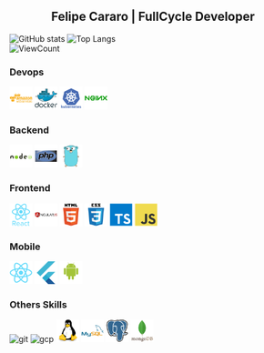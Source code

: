 <h2 align="center">Felipe Cararo | FullCycle Developer</h2>

![GitHub stats](https://github-readme-stats.vercel.app/api?username=FelipeCararo&show_icons=true&hide_title=true&hide_rank=true&count_private=true&include_all_commits=true&theme=dracula)
![Top Langs](https://github-readme-stats.vercel.app/api/top-langs/?username=FelipeCararo&layout=compact&theme=dracula&custom_title=Linguagens&count_private=true&include_all_commits=true&langs_count=6)  
![ViewCount](https://komarev.com/ghpvc/?username=FelipeCararo&color=32C955)

### Devops
<p align="left">
  <img src="https://github.com/devicons/devicon/blob/master/icons/amazonwebservices/amazonwebservices-plain-wordmark.svg" alt="aws" width="40" height="40"/>
  <img src="https://github.com/devicons/devicon/blob/master/icons/docker/docker-original-wordmark.svg" alt="docker" width="40" height="40"/>
  <img src="https://github.com/devicons/devicon/blob/master/icons/kubernetes/kubernetes-plain-wordmark.svg" alt="kubernetes" width="40" height="40"/>
  <img src="https://github.com/devicons/devicon/blob/master/icons/nginx/nginx-original.svg" alt="nginx" width="40" height="40"/>
 </p>

### Backend
<p align="left">
  <img src="https://github.com/devicons/devicon/blob/master/icons/nodejs/nodejs-original-wordmark.svg" alt="nodejs" width="40" height="40"/>
  <img src="https://github.com/devicons/devicon/blob/master/icons/php/php-original.svg" alt="react" width="40" height="40"/>
  <img src="https://github.com/devicons/devicon/blob/master/icons/go/go-original.svg" alt="golang" width="40" height="40"/>
</p>

### Frontend
<p align="left">
  <img src="https://github.com/devicons/devicon/blob/master/icons/react/react-original-wordmark.svg" alt="react" width="40" height="40"/>
  <img src="https://github.com/devicons/devicon/blob/master/icons/angularjs/angularjs-original-wordmark.svg" alt="angularjs" width="40" height="40"/>
  <img src="https://github.com/devicons/devicon/blob/master/icons/html5/html5-original-wordmark.svg" alt="html5" width="40" height="40"/>
  <img src="https://github.com/devicons/devicon/blob/master/icons/css3/css3-original-wordmark.svg" alt="css3" width="40" height="40"/>
  <img src="https://github.com/devicons/devicon/blob/master/icons/typescript/typescript-original.svg" alt="typescript" width="40" height="40"/>
  <img src="https://github.com/devicons/devicon/blob/master/icons/javascript/javascript-original.svg" alt="javascript" width="40" height="40"/>
</p>

### Mobile
<p align="left">
  <img src="https://github.com/devicons/devicon/blob/master/icons/react/react-original.svg" alt="react-native" width="40" height="40"/>
  <img src="https://github.com/devicons/devicon/blob/master/icons/flutter/flutter-original.svg" alt="flutter" width="40" height="40"/>
  <img src="https://github.com/devicons/devicon/blob/master/icons/android/android-original-wordmark.svg" alt="aws" width="40" height="40"/>
</p>

### Others Skills  
  <p align="left">
  <img src="https://www.vectorlogo.zone/logos/git-scm/git-scm-icon.svg" alt="git" width="40" height="40"/>
  <img src="https://www.vectorlogo.zone/logos/google_cloud/google_cloud-icon.svg" alt="gcp" width="40" height="40"/> 
  <img src="https://github.com/devicons/devicon/blob/master/icons/linux/linux-original.svg" alt="linux" width="40" height="40"/>
  <img src="https://github.com/devicons/devicon/blob/master/icons/mysql/mysql-original-wordmark.svg" alt="mysql" width="40" height="40"/>
  <img src="https://github.com/devicons/devicon/blob/master/icons/postgresql/postgresql-original.svg" alt="postgresql" width="40" height="40"/>
  <img src="https://github.com/devicons/devicon/blob/master/icons/mongodb/mongodb-original-wordmark.svg" alt="mongodb" width="40" height="40"/>
</p>

